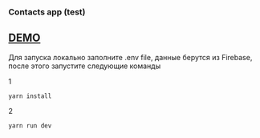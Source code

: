 ### Contacts app (test)

## <a href="https://rcontact.vercel.app">DEMO</a>

Для запуска локально заполните .env file, данные берутся из Firebase, после этого запустите следующие команды

1

    yarn install

2

    yarn run dev